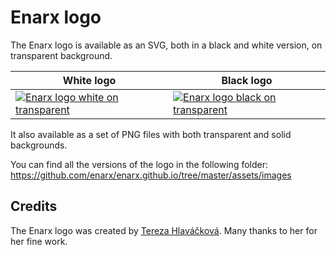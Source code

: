 # Enarx logo
The Enarx logo is available as an SVG, both in a black and white version, on transparent background.

White logo|Black logo
----------|----------
[![Enarx logo white on transparent](https://github.com/enarx/enarx.github.io/blob/master/assets/images/enarx-white.svg)](https://github.com/enarx/enarx.github.io/blob/master/assets/images/enarx-white.svg)|[![Enarx logo black on transparent](https://github.com/enarx/enarx.github.io/blob/master/assets/images/enarx-black.svg)](https://github.com/enarx/enarx.github.io/blob/master/assets/images/enarx-black.svg)

It also available as a set of PNG files with both transparent and solid backgrounds.

You can find all the versions of the logo in the following folder:  
https://github.com/enarx/enarx.github.io/tree/master/assets/images

## Credits
The Enarx logo was created by [Tereza Hlaváčková](https://terezahlavackova.wordpress.com/). Many thanks to her for her fine work.
